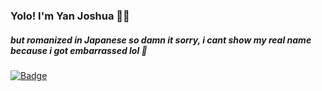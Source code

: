 ### Yolo! I'm Yan Joshua 🏯💕
##### but romanized in Japanese so damn it sorry, i cant show my real name because i got embarrassed lol 🤣

[![Badge](https://img.shields.io/badge/Windows-0078D6?style=for-the-badge&logo=windows&logoColor=white)]()
